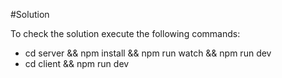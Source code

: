 #Solution

To check the solution execute the following commands:
- cd server && npm install && npm run watch && npm run dev
- cd client && npm run dev